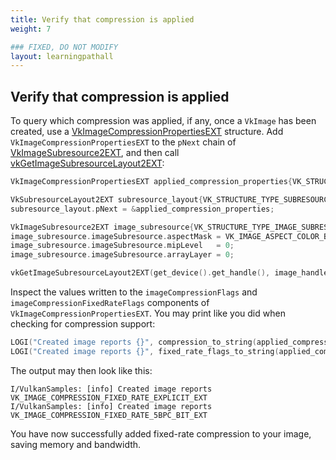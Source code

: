 ```yaml
---
title: Verify that compression is applied
weight: 7

### FIXED, DO NOT MODIFY
layout: learningpathall
---
```


## Verify that compression is applied

To query which compression was applied, if any, once a `VkImage` has been created, use a [VkImageCompressionPropertiesEXT](https://registry.khronos.org/vulkan/specs/1.3-extensions/man/html/VkImageCompressionPropertiesEXT.html) structure.
Add `VkImageCompressionPropertiesEXT` to the `pNext` chain of [VkImageSubresource2EXT](https://registry.khronos.org/vulkan/specs/1.3-extensions/man/html/VkImageSubresource2EXT.html), and then call [vkGetImageSubresourceLayout2EXT](https://registry.khronos.org/vulkan/specs/1.3-extensions/man/html/vkGetImageSubresourceLayout2EXT.html):

```C
VkImageCompressionPropertiesEXT applied_compression_properties{VK_STRUCTURE_TYPE_IMAGE_COMPRESSION_PROPERTIES_EXT};

VkSubresourceLayout2EXT subresource_layout{VK_STRUCTURE_TYPE_SUBRESOURCE_LAYOUT_2_KHR};
subresource_layout.pNext = &applied_compression_properties;

VkImageSubresource2EXT image_subresource{VK_STRUCTURE_TYPE_IMAGE_SUBRESOURCE_2_KHR};
image_subresource.imageSubresource.aspectMask = VK_IMAGE_ASPECT_COLOR_BIT;
image_subresource.imageSubresource.mipLevel   = 0;
image_subresource.imageSubresource.arrayLayer = 0;

vkGetImageSubresourceLayout2EXT(get_device().get_handle(), image_handle, &image_subresource, &subresource_layout);
```

Inspect the values written to the `imageCompressionFlags` and  `imageCompressionFixedRateFlags` components of `VkImageCompressionPropertiesEXT`.
You may print like you did when checking for compression support:

```C
LOGI("Created image reports {}", compression_to_string(applied_compression_properties.imageCompressionFlags));
LOGI("Created image reports {}", fixed_rate_flags_to_string(applied_compression_properties.imageCompressionFixedRateFlags));
```

The output may then look like this:

```output
I/VulkanSamples: [info] Created image reports VK_IMAGE_COMPRESSION_FIXED_RATE_EXPLICIT_EXT
I/VulkanSamples: [info] Created image reports VK_IMAGE_COMPRESSION_FIXED_RATE_5BPC_BIT_EXT
```

You have now successfully added fixed-rate compression to your image, saving memory and bandwidth.
